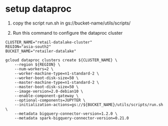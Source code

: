 # setup dataproc

1. copy the script run.sh in gs://bucket-name/utils/scripts/

2. Run this command to configure the dataproc cluster

```
CLUSTER_NAME="retail-datalake-cluster"
REGION="asia-south2"
BUCKET_NAME="retailer-datalake"

gcloud dataproc clusters create ${CLUSTER_NAME} \
    --region ${REGION} \
    --num-workers=2 \
    --worker-machine-type=n1-standard-2 \
    --worker-boot-disk-size=50 \
    --master-machine-type=n1-standard-2 \
    --master-boot-disk-size=50 \
    --image-version=2.0-debian10 \
    --enable-component-gateway \
    --optional-components=JUPYTER \
    --initialization-actions=gs://${BUCKET_NAME}/utils/scripts/run.sh \
    --metadata bigquery-connector-version=1.2.0 \
    --metadata spark-bigquery-connector-version=0.21.0
```
